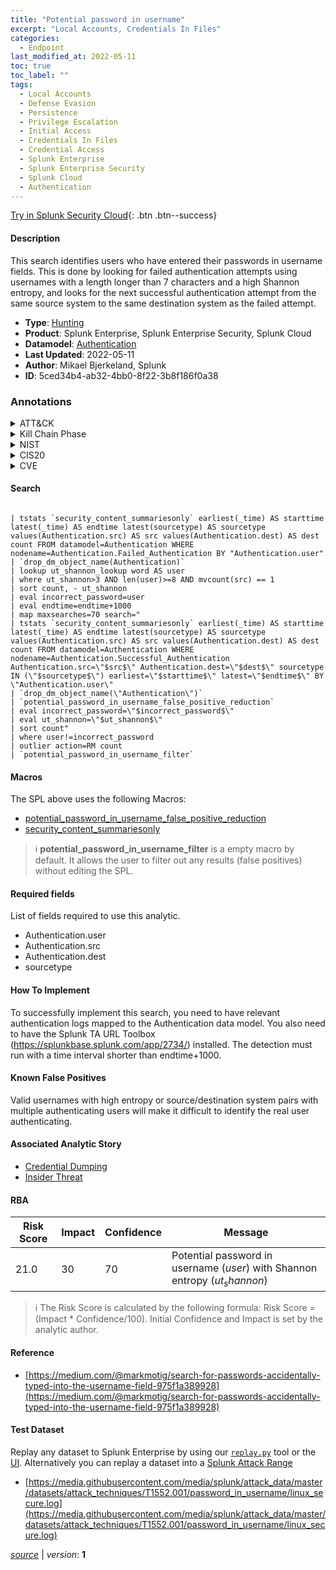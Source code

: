```yaml
---
title: "Potential password in username"
excerpt: "Local Accounts, Credentials In Files"
categories:
  - Endpoint
last_modified_at: 2022-05-11
toc: true
toc_label: ""
tags:
  - Local Accounts
  - Defense Evasion
  - Persistence
  - Privilege Escalation
  - Initial Access
  - Credentials In Files
  - Credential Access
  - Splunk Enterprise
  - Splunk Enterprise Security
  - Splunk Cloud
  - Authentication
---
```




[Try in Splunk Security Cloud](https://www.splunk.com/en_us/cyber-security.html){: .btn .btn--success}

#### Description

This search identifies users who have entered their passwords in username fields. This is done by looking for failed authentication attempts using usernames with a length longer than 7 characters and a high Shannon entropy, and looks for the next successful authentication attempt from the same source system to the same destination system as the failed attempt.

- **Type**: [Hunting](https://github.com/splunk/security_content/wiki/Detection-Analytic-Types)
- **Product**: Splunk Enterprise, Splunk Enterprise Security, Splunk Cloud
- **Datamodel**: [Authentication](https://docs.splunk.com/Documentation/CIM/latest/User/Authentication)
- **Last Updated**: 2022-05-11
- **Author**: Mikael Bjerkeland, Splunk
- **ID**: 5ced34b4-ab32-4bb0-8f22-3b8f186f0a38

### Annotations
<details>
  <summary>ATT&CK</summary>

<div markdown="1">

#### [ATT&CK](https://attack.mitre.org/)

| ID          | Technique   | Tactic         |
| ----------- | ----------- |--------------- |
| [T1078.003](https://attack.mitre.org/techniques/T1078/003/) | Local Accounts | Defense Evasion, Persistence, Privilege Escalation, Initial Access |

| [T1552.001](https://attack.mitre.org/techniques/T1552/001/) | Credentials In Files | Credential Access |

</div>
</details>


<details>
  <summary>Kill Chain Phase</summary>

<div markdown="1">

* Reconnaissance


</div>
</details>


<details>
  <summary>NIST</summary>

<div markdown="1">

* DE.CM



</div>
</details>

<details>
  <summary>CIS20</summary>

<div markdown="1">

* CIS 3
* CIS 5
* CIS 16



</div>
</details>

<details>
  <summary>CVE</summary>

<div markdown="1">


</div>
</details>


#### Search

```

| tstats `security_content_summariesonly` earliest(_time) AS starttime latest(_time) AS endtime latest(sourcetype) AS sourcetype values(Authentication.src) AS src values(Authentication.dest) AS dest count FROM datamodel=Authentication WHERE nodename=Authentication.Failed_Authentication BY "Authentication.user" 
| `drop_dm_object_name(Authentication)` 
| lookup ut_shannon_lookup word AS user 
| where ut_shannon>3 AND len(user)>=8 AND mvcount(src) == 1 
| sort count, - ut_shannon 
| eval incorrect_password=user 
| eval endtime=endtime+1000 
| map maxsearches=70 search="
| tstats `security_content_summariesonly` earliest(_time) AS starttime latest(_time) AS endtime latest(sourcetype) AS sourcetype values(Authentication.src) AS src values(Authentication.dest) AS dest count FROM datamodel=Authentication WHERE nodename=Authentication.Successful_Authentication Authentication.src=\"$src$\" Authentication.dest=\"$dest$\" sourcetype IN (\"$sourcetype$\") earliest=\"$starttime$\" latest=\"$endtime$\" BY \"Authentication.user\" 
| `drop_dm_object_name(\"Authentication\")` 
| `potential_password_in_username_false_positive_reduction` 
| eval incorrect_password=\"$incorrect_password$\" 
| eval ut_shannon=\"$ut_shannon$\" 
| sort count" 
| where user!=incorrect_password 
| outlier action=RM count 
| `potential_password_in_username_filter`
```

#### Macros
The SPL above uses the following Macros:
* [potential_password_in_username_false_positive_reduction](https://github.com/splunk/security_content/blob/develop/macros/potential_password_in_username_false_positive_reduction.yml)
* [security_content_summariesonly](https://github.com/splunk/security_content/blob/develop/macros/security_content_summariesonly.yml)

> :information_source:
> **potential_password_in_username_filter** is a empty macro by default. It allows the user to filter out any results (false positives) without editing the SPL.



#### Required fields
List of fields required to use this analytic.
* Authentication.user
* Authentication.src
* Authentication.dest
* sourcetype



#### How To Implement
To successfully implement this search, you need to have relevant authentication logs mapped to the Authentication data model. You also need to have the Splunk TA URL Toolbox (https://splunkbase.splunk.com/app/2734/) installed. The detection must run with a time interval shorter than endtime+1000.
#### Known False Positives
Valid usernames with high entropy or source/destination system pairs with multiple authenticating users will make it difficult to identify the real user authenticating.

#### Associated Analytic Story
* [Credential Dumping](/stories/credential_dumping)
* [Insider Threat](/stories/insider_threat)




#### RBA

| Risk Score  | Impact      | Confidence   | Message      |
| ----------- | ----------- |--------------|--------------|
| 21.0 | 30 | 70 | Potential password in username ($user$) with Shannon entropy ($ut_shannon$) |


> :information_source:
> The Risk Score is calculated by the following formula: Risk Score = (Impact * Confidence/100). Initial Confidence and Impact is set by the analytic author.


#### Reference

* [https://medium.com/@markmotig/search-for-passwords-accidentally-typed-into-the-username-field-975f1a389928](https://medium.com/@markmotig/search-for-passwords-accidentally-typed-into-the-username-field-975f1a389928)



#### Test Dataset
Replay any dataset to Splunk Enterprise by using our [`replay.py`](https://github.com/splunk/attack_data#using-replaypy) tool or the [UI](https://github.com/splunk/attack_data#using-ui).
Alternatively you can replay a dataset into a [Splunk Attack Range](https://github.com/splunk/attack_range#replay-dumps-into-attack-range-splunk-server)

* [https://media.githubusercontent.com/media/splunk/attack_data/master/datasets/attack_techniques/T1552.001/password_in_username/linux_secure.log](https://media.githubusercontent.com/media/splunk/attack_data/master/datasets/attack_techniques/T1552.001/password_in_username/linux_secure.log)



[*source*](https://github.com/splunk/security_content/tree/develop/detections/endpoint/potential_password_in_username.yml) \| *version*: **1**